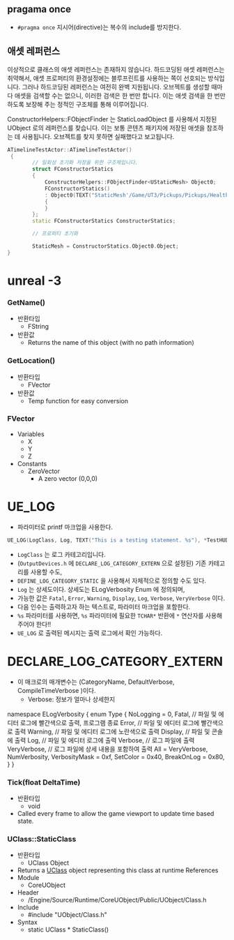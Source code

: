 
## pragama once
- ```#pragma once``` 지시어(directive)는 복수의 include를 방지한다.


## 애셋 레퍼런스
이상적으로 클래스의 애셋 레퍼런스는 존재하지 않습니다. 하드코딩된 애셋 레퍼런스는 취약해서, 애셋 프로퍼티의 환경설정에는 블루프린트를 사용하는 쪽이 선호되는 방식입니다. 그러나 하드코딩된 레퍼런스는 여전히 완벽 지원됩니다. 오브젝트를 생성할 때마다 애셋을 검색할 수는 없으니, 이러한 검색은 한 번만 합니다. 이는 애셋 검색을 한 번만 하도록 보장해 주는 정적인 구조체를 통해 이루어집니다.

ConstructorHelpers::FObjectFinder 는 StaticLoadObject 를 사용해서 지정된 UObject 로의 레퍼런스를 찾습니다. 이는 보통 콘텐츠 패키지에 저장된 애셋을 참조하는 데 사용됩니다. 오브젝트를 찾지 못하면 실패했다고 보고됩니다.

```cpp
ATimelineTestActor::ATimelineTestActor()
 {
        // 일회성 초기화 저장을 위한 구조체입니다.
        struct FConstructorStatics
        {
            ConstructorHelpers::FObjectFinder<UStaticMesh> Object0;
            FConstructorStatics()
            : Object0(TEXT("StaticMesh'/Game/UT3/Pickups/Pickups/Health_Large/Mesh/S_Pickups_Base_Health_Large.S_Pickups_Base_Health_Large'"))
            {
            }
        };
        static FConstructorStatics ConstructorStatics;

        // 프로퍼티 초기화

        StaticMesh = ConstructorStatics.Object0.Object;
}
```

# unreal -3

### GetName()
- 반환타입
    - FString
- 반환값
    - Returns the name of this object (with no path information)

### GetLocation()
- 반환타입
    - FVector
- 반환값
    - Temp function for easy conversion

### FVector
- Variables
    - X
    - Y
    - Z
- Constants
    - ZeroVector
        - 	A zero vector (0,0,0)

# UE_LOG
- 파라미터로 printf 마크업을 사용한다.

```cpp
UE_LOG(LogClass, Log, TEXT("This is a testing statement. %s"), *TestHUDString);
```

- ```LogClass``` 는 로그 카테고리입니다.
- (```OutputDevices.h``` 에 ```DECLARE_LOG_CATEGORY_EXTERN``` 으로 설정된) 기존 카테고리를 사용할 수도, 
- ```DEFINE_LOG_CATEGORY_STATIC``` 을 사용해서 자체적으로 정의할 수도 있다.
- ```Log``` 는 상세도이다. 상세도는 ELogVerbosity Enum 에 정의되며,
- 가능한 값은 ```Fatal```, ```Error```, ```Warning```, ```Display```, ```Log```, ```Verbose```, ```VeryVerbose``` 이다.
- 다음 인수는 출력하고자 하는 텍스트로, 파라미터 마크업을 포함한다.
- ```%s``` 파라미터를 사용하면, ```%s``` 파라미터에 필요한 ```TCHAR*``` 반환에 ```*``` 연산자를 사용해주어야 한다!!
- ```UE_LOG``` 로 출력된 메시지는 출력 로그에서 확인 가능하다.

# DECLARE_LOG_CATEGORY_EXTERN

- 이 매크로의 매개변수는 (CategoryName, DefaultVerbose, CompileTimeVerbose )이다.
    - Verbose: 정보가 얼마나 상세한지

namespace ELogVerbosity
{
    enum Type
    {
        NoLogging        = 0,
        Fatal,							// 파일 및 에디터 로그에 빨간색으로 출력, 프로그램 종료
        Error,							// 파일 및 에디터 로그에 빨간색으로 출력
        Warning,						// 파일 및 에디터 로그에 노란색으로 출력
        Display,						// 파일 및 콘솔에 출력
        Log,							// 파일 및 에디터 로그에 출력
        Verbose,						// 로그 파일에 출력
        VeryVerbose,					// 로그 파일에 상세 내용을 포함하여 출력
        All              = VeryVerbose,
        NumVerbosity,
        VerbosityMask    = 0xf,
        SetColor         = 0x40,
        BreakOnLog       = 0x80,
    }
}

### Tick(float DeltaTime)
- 반환타입  
    - void
- Called every frame to allow the game viewport to update time based state.

### UClass::StaticClass
- 반환타입
    - UClass Object
- Returns a [UClass](API\Runtime\CoreUObject\UObject\UClass) object representing this class at runtime
References
- Module
    - CoreUObject
- Header
    - /Engine/Source/Runtime/CoreUObject/Public/UObject/Class.h
- Include
    - #include "UObject/Class.h"
- Syntax
    - static UClass * StaticClass()